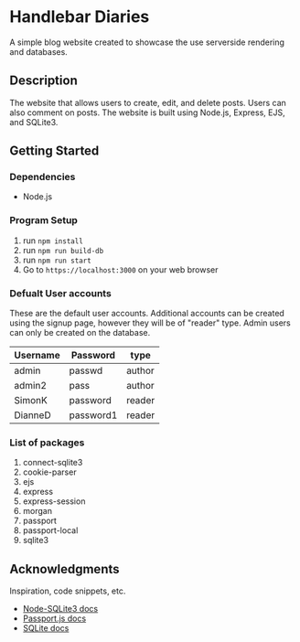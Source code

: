 # Handlebar Diaries

A simple blog website created to showcase the use serverside rendering and databases.

## Description

The website that allows users to create, edit, and delete posts. Users can also comment on posts. The website is built using Node.js, Express, EJS, and SQLite3.

## Getting Started

### Dependencies

* Node.js

### Program Setup

1. run `npm install`
2. run `npm run build-db`
3. run `npm run start`
4. Go to `https://localhost:3000` on your web browser

### Defualt User accounts

These are the default user accounts. Additional accounts can be created using the signup page, however they will be of "reader" type. Admin users can only be created on the database.

| Username | Password  | type   |
| -------- | --------- | ------ |
| admin    | passwd    | author |
| admin2   | pass      | author |
| SimonK   | password  | reader |
| DianneD  | password1 | reader |

### List of packages
1. connect-sqlite3
2. cookie-parser
3. ejs
4. express
5. express-session
6. morgan
7. passport
8. passport-local
9. sqlite3

## Acknowledgments

Inspiration, code snippets, etc.
* [Node-SQLite3 docs](https://github.com/TryGhost/node-sqlite3/wiki)
* [Passport.js docs](http://www.passportjs.org/docs/)
* [SQLite docs](https://www.tutorialspoint.com/sqlite/index.htm)


